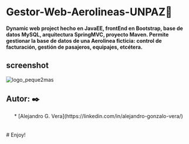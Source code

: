 # Gestor-Web-Aerolineas-UNPAZ🚀

__Dynamic web project hecho en JavaEE, frontEnd en Bootstrap, base de datos MySQL, arquitectura SpringMVC, proyecto Maven. Permite gestionar la base de datos de una Aerolinea ficticia: control de facturación, gestión de pasajeros, equipajes, etcétera.__

## screenshot
![logo_peque2mas](https://user-images.githubusercontent.com/10841467/64068456-d2d08480-cc0e-11e9-9ca9-efefd15454be.jpg)


## Autor: ✒️
<div align="center">
* [Alejandro G. Vera](https://linkedin.com/in/alejandro-gonzalo-vera/)
</div>
  <br/></br>
# Enjoy!

